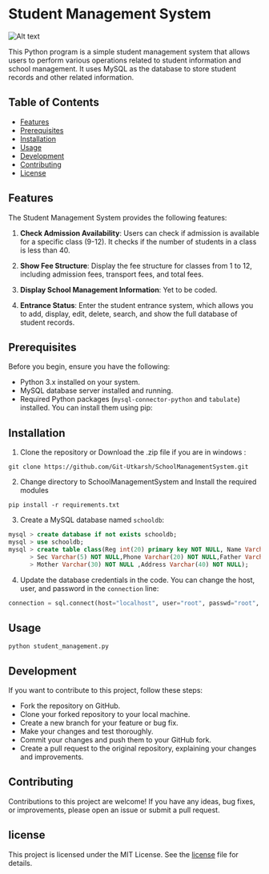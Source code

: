 # Student Management System

![Alt text](https://img.lovepik.com/free-png/20210919/lovepik-school-png-image_400499294_wh1200.png)

This Python program is a simple student management system that allows users to perform various operations related to student information and school management. It uses MySQL as the database to store student records and other related information.

## Table of Contents

- [Features](#features)
- [Prerequisites](#prerequisites)
- [Installation](#installation)
- [Usage](#usage)
- [Development](#development)
- [Contributing](#contributing)
- [License](#license)

## Features

The Student Management System provides the following features:

1. **Check Admission Availability**: Users can check if admission is available for a specific class (9-12). It checks if the number of students in a class is less than 40.

2. **Show Fee Structure**: Display the fee structure for classes from 1 to 12, including admission fees, transport fees, and total fees.

3. **Display School Management Information**: Yet to be coded.

4. **Entrance Status**: Enter the student entrance system, which allows you to add, display, edit, delete, search, and show the full database of student records.

## Prerequisites

Before you begin, ensure you have the following:

- Python 3.x installed on your system.
- MySQL database server installed and running.
- Required Python packages (`mysql-connector-python` and `tabulate`) installed. You can install them using pip:


## Installation

1. Clone the repository or Download the .zip file if you are in windows :
```
git clone https://github.com/Git-Utkarsh/SchoolManagementSystem.git
```

2. Change directory to SchoolManagementSystem and Install the required modules
```pip
pip install -r requirements.txt
```

3. Create a MySQL database named `schooldb`:

```sql
mysql > create database if not exists schooldb;
mysql > use schooldb;
mysql > create table class(Reg int(20) primary key NOT NULL, Name Varchar(30) NOT NULL, Class Varchar(12) NOT NULL,
      > Sec Varchar(5) NOT NULL,Phone Varchar(20) NOT NULL,Father Varchar(30) NOT NULL,
      > Mother Varchar(30) NOT NULL ,Address Varchar(40) NOT NULL);
```

4. Update the database credentials in the code. You can change the host, user, and password in the `connection` line:

```python
connection = sql.connect(host="localhost", user="root", passwd="root", database="schooldb")
```

## Usage
```run
python student_management.py
```

## Development
If you want to contribute to this project, follow these steps:

- Fork the repository on GitHub.
- Clone your forked repository to your local machine.
- Create a new branch for your feature or bug fix.
- Make your changes and test thoroughly.
- Commit your changes and push them to your GitHub fork.
- Create a pull request to the original repository, explaining your changes and improvements.

## Contributing
Contributions to this project are welcome! If you have any ideas, bug fixes, or improvements, please open an issue or submit a pull request.

## license
This project is licensed under the MIT License. See the [license](https://github.com/Git-Utkarsh/SMSProject/blob/main/LICENSE)
 file for details.
